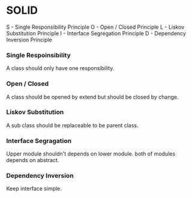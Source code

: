 # SOLID

S - Single Responsibility Principle
O - Open / Closed Principle
L - Liskov Substitution Principle
I - Interface Segregation Principle
D - Dependency Inversion Principle

### Single Respoinsibility

A class should only have one responsibility.

### Open / Closed

A class should be opened by extend but should be closed by change.

### Liskov Substitution

A sub class should be replaceable to be parent class.

### Interface Segragation

Upper module shouldn't depends on lower module. both of modules depends on abstract.

### Dependency Inversion

Keep interface simple.
